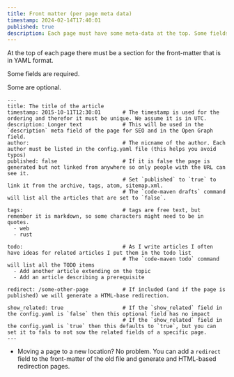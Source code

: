 ```yaml
---
title: Front matter (per page meta data)
timestamp: 2024-02-14T17:40:01
published: true
description: Each page must have some meta-data at the top. Some fields are optional.
---
```


At the top of each page there must be a section for the front-matter that is in YAML format.

Some fields are required.

Some are optional.


```
---
title: The title of the article
timestamp: 2015-10-11T12:30:01       # The timestamp is used for the ordering and therefor it must be unique. We assume it is in UTC.
description: Longer text             # This will be used in the `description` meta field of the page for SEO and in the Open Graph field.
author:                              # The nicname of the author. Each author must be listed in the config.yaml file (this helps you avoid typos)
published: false                     # If it is false the page is generated but not linked from anywhere so only people with the URL can see it.
                                     # Set `published` to `true` to link it from the archive, tags, atom, sitemap.xml.
                                     # The `code-maven drafts` command will list all the articles that are set to `false`.

tags:                                # tags are free text, but remember it is markdown, so some characters might need to be in quotes.
  - web
  - rust

todo:                                # As I write articles I often have ideas for related articles I put them in the todo list
                                     # The `code-maven todo` command will list all the TODO items
  - Add another article extending on the topic
  - Add an article describing a prerequisite

redirect: /some-other-page           # If included (and if the page is published) we will generate a HTML-base redirection.

show_related: true                   # If the `show_related` field in the config.yaml is `false` then this optional field has no impact
                                     # If the `show_related` field in the config.yaml is `true` then this defaults to `true`, but you can set it to fals to not sow the related fields of a specific page.
---
```


* Moving a page to a new location? No problem. You can add a `redirect` field to the front-matter of the old file and generate and HTML-based redirection pages.




